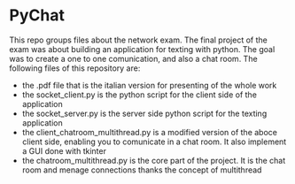# PyChat

This repo groups files about the network exam. The final project of the exam was about building an application for texting with python.
The goal was to create a one to one comunication, and also a chat room.
The following files of this repository are:
- the .pdf file that is the italian version for presenting of the whole work
- the socket_client.py is the python script for the client side of the application
- the socket_server.py is the server side python script for the texting application
- the client_chatroom_multithread.py is a modified version of the aboce client side, enabling you to comunicate in a chat room. It also implement a GUI done with tkinter
- the chatroom_multithread.py is the core part of the project. It is the chat room and menage connections thanks the concept of multithread
